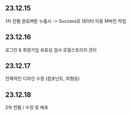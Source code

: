## 23.12.15

1차 컨펌
완료버튼 누를시 -> Success로 데이터 이동
M버전 작업

## 23.12.16

로그인 & 회원가입 유효성 검사
로컬스토리지 관리

## 23.12.17

전체적인 디자인 수정 (<Box>컴포넌트, 외형등)

## 23.12.18

2차 컨펌 / 수정 및 배포
